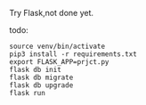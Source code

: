 Try Flask,not done yet.

todo:
```
source venv/bin/activate
pip3 install -r requirements.txt
export FLASK_APP=prjct.py
flask db init
flask db migrate
flask db upgrade
flask run
```

